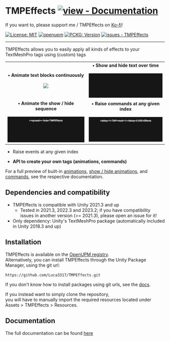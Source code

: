 # TMPEffects [![view - Documentation](https://img.shields.io/badge/view-Documentation-blue?style=for-the-badge)](https://luca3317.github.io/TMPEffects-Pages/docs/introduction.html)
If you want to, please support me / TMPEffects on [Ko-fi](https://ko-fi.com/lweist3317)!

[![License: MIT](https://img.shields.io/badge/License-MIT-yellow.svg)](https://opensource.org/licenses/MIT)
[![openupm](https://img.shields.io/npm/v/com.luca3317.tmpeffects?label=openupm&registry_uri=https://package.openupm.com)](https://openupm.com/packages/com.luca3317.tmpeffects/)
[![PCKG: Version](https://img.shields.io/github/tag/Luca3317/TMPEffects?include_prereleases=&sort=semver&color=blue)](https://github.com/Luca3317/TMPEffects/releases/)
[![issues - TMPEffects](https://img.shields.io/github/issues/Luca3317/TMPEffects)](https://github.com/Luca3317/TMPEffects/issues)
***
TMPEffects allows you to easily apply all kinds of effects to your TextMeshPro tags using (custom) tags


<table style="border-collapse: collapse; border: none;">
  <tr>
    <td valign="middle" style="border: none;" align="center"><b>&bull; Animate text blocks continuously</b><br><br>
    <img src="/Documentation~/tmpeffects-git.gif" width=100% height=auto />
    </td>
    <td valign="middle" style="border: none;" align="center"><b>&bull; Show and hide text over time</b><br><br>
      <img src="/Documentation~/tmpeffectwrite-git.gif" width=100% height=auto />
    </td>
  </tr>
  <tr>
    <td valign="middle" style="border: none;" align="center"><b>&bull; Animate the show / hide sequence</b><br><br>
    <img src="/Documentation~/tmpeffectsshowhide-git.gif" width=100% height=auto />
    </td>
    <td valign="middle" style="border: none;" align="center"><b>&bull; Raise commands at any given index</b><br><br>
      <img src="/Documentation~/tmpeffectscommands-git.gif" width=100% height=auto />
    </td>
  </tr>
</table>

- Raise events at any given index

- **API to create your own tags (animations, commands)**

For a full preview of built-in [animations](https://luca3317.github.io/TMPEffects-Pages/docs/tmpanimator_builtinbasicanimations.html), [show / hide animations](https://luca3317.github.io/TMPEffects-Pages/docs/tmpanimator_builtinshowhideanimations.html), 
and [commands](https://luca3317.github.io/TMPEffects-Pages/docs/tmpwriter_builtincommands.html), see the respective documentation.

## Dependencies and compatibility
- TMPEffects is compatible with Unity 2021.3 and up
    - Tested in 2021.3, 2022.3 and 2023.2; if you have compatibility issues in another version (>= 2021.3), please open an issue for it!
- Only dependency: Unity's TextMeshPro package (automatically included in Unity 2018.3 and up)

## Installation
TMPEffects is available on the [OpenUPM registry](https://openupm.com/packages/com.luca3317.tmpeffects/).  
Alternatively, you can install TMPEffects through the Unity Package Manager, using the git url:
```console
https://github.com/Luca3317/TMPEffects.git
```

If you don't know how to install packages using git urls, see the [docs](https://luca3317.github.io/TMPEffects-Pages/docs/installation.html).

If you instead want to simply clone the repository,  
you will have to manually import the required resources located under Assets > TMPEffects > Resources.

## Documentation
The full documentation can be found [here](https://luca3317.github.io/TMPEffects-Pages/docs/introduction.html)

